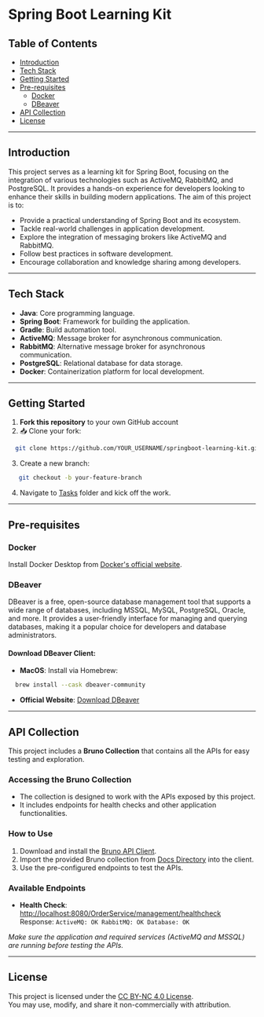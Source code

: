 # Spring Boot Learning Kit

## **Table of Contents**
- [Introduction](#introduction)
- [Tech Stack](#tech-stack)
- [Getting Started](#getting-started)
- [Pre-requisites](#pre-requisites)
  - [Docker](#docker)
  - [DBeaver](#dbeaver)
- [API Collection](#api-collection)
- [License](#license)

---

## **Introduction**

This project serves as a learning kit for Spring Boot, focusing on the integration of various technologies such as 
ActiveMQ, RabbitMQ, and PostgreSQL. It provides a hands-on experience for developers looking to enhance their skills 
in building modern applications. The aim of this project is to:

- Provide a practical understanding of Spring Boot and its ecosystem.
- Tackle real-world challenges in application development.
- Explore the integration of messaging brokers like ActiveMQ and RabbitMQ.
- Follow best practices in software development.
- Encourage collaboration and knowledge sharing among developers.

---

## **Tech Stack**
- **Java**: Core programming language.
- **Spring Boot**: Framework for building the application.
- **Gradle**: Build automation tool.
- **ActiveMQ**: Message broker for asynchronous communication.
- **RabbitMQ**: Alternative message broker for asynchronous communication.
- **PostgreSQL**: Relational database for data storage.
- **Docker**: Containerization platform for local development.

---

## Getting Started

1. **Fork this repository** to your own GitHub account
2. 📥 Clone your fork:
 ```bash
   git clone https://github.com/YOUR_USERNAME/springboot-learning-kit.git
```
3. Create a new branch:
```bash
   git checkout -b your-feature-branch
```
4. Navigate to [Tasks](tasks) folder and kick off the work.

---

## **Pre-requisites**

### **Docker**

Install Docker Desktop from [Docker's official website](https://www.docker.com/products/docker-desktop).

### **DBeaver**

DBeaver is a free, open-source database management tool that supports a wide range of databases, including MSSQL, MySQL,
PostgreSQL, Oracle, and more. It provides a user-friendly interface for managing and querying databases, making it a 
popular choice for developers and database administrators.

#### **Download DBeaver Client**:
- **MacOS**: Install via Homebrew:
```bash
  brew install --cask dbeaver-community
  ```
- **Official Website**: [Download DBeaver](https://dbeaver.io/download/)

---

## **API Collection**
This project includes a **Bruno Collection** that contains all the APIs for easy testing and exploration.

### **Accessing the Bruno Collection**
- The collection is designed to work with the APIs exposed by this project.
- It includes endpoints for health checks and other application functionalities.

### **How to Use**
1. Download and install the [Bruno API Client](https://www.usebruno.com/).
2. Import the provided Bruno collection from [Docs Directory](docs/SpringBoot%20Learning%20Kit%20-%20APIs) into the client.
3. Use the pre-configured endpoints to test the APIs.

### **Available Endpoints**
- **Health Check**: [http://localhost:8080/OrderService/management/healthcheck](http://localhost:8080/OrderService/management/healthcheck)  
  Response: 
  `ActiveMQ: OK
  RabbitMQ: OK
  Database: OK`

_Make sure the application and required services (ActiveMQ and MSSQL) are running before testing the APIs._

---

## **License**

This project is licensed under the [CC BY-NC 4.0 License](https://creativecommons.org/licenses/by-nc/4.0/).  
You may use, modify, and share it non-commercially with attribution.